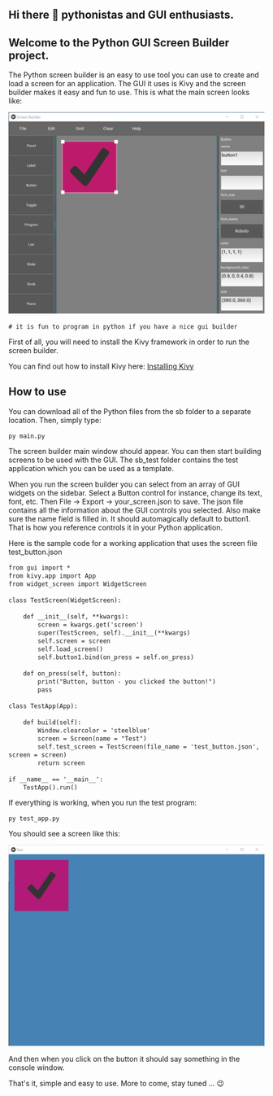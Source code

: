 ## Hi there 👋 pythonistas and GUI enthusiasts.

## Welcome to the Python GUI Screen Builder project.

The Python screen builder is an easy to use tool you can use to create and load a screen for an application.
The GUI it uses is Kivy and the screen builder makes it easy and fun to use.
This is what the main screen looks like:

<img src="screenshot.png">

```
# it is fun to program in python if you have a nice gui builder
```
First of all, you will need to install the Kivy framework in order to run the screen builder.

You can find out how to install Kivy here:
<a href="https://kivy.org/doc/stable/gettingstarted/installation.html">Installing Kivy</a>

## How to use

You can download all of the Python files from the sb folder to a separate location. Then, simply type:

```
py main.py
```
The screen builder main window should appear. You can then start building screens to be used with the GUI.
The sb_test folder contains the test application which you can be used as a template.

When you run the screen builder you can select from an array of GUI widgets on the sidebar.
Select a Button control for instance, change its text, font, etc. Then File -> Export -> your_screen.json to save.
The json file contains all the information about the GUI controls you selected. Also make sure the name field is filled in.
It should automagically default to button1. That is how you reference controls it in your Python application.

Here is the sample code for a working application that uses the screen file test_button.json
```
from gui import *
from kivy.app import App
from widget_screen import WidgetScreen

class TestScreen(WidgetScreen):

    def __init__(self, **kwargs):
        screen = kwargs.get('screen')
        super(TestScreen, self).__init__(**kwargs)
        self.screen = screen
        self.load_screen()
        self.button1.bind(on_press = self.on_press)

    def on_press(self, button):
        print("Button, button - you clicked the button!")
        pass

class TestApp(App):

    def build(self):
        Window.clearcolor = 'steelblue'
        screen = Screen(name = "Test")
        self.test_screen = TestScreen(file_name = 'test_button.json', screen = screen)
        return screen

if __name__ == '__main__':
    TestApp().run()
```
If everything is working, when you run the test program:
```
py test_app.py
```
You should see a screen like this:

<img src="screenshot2.png">

And then when you click on the button it should say something in the console window.

That's it, simple and easy to use. More to come, stay tuned ... 😉

<!--
**python-screen-builder/python-screen-builder** is a ✨ _special_ ✨ repository because its `README.md` (this file) appears on your GitHub profile.

Here are some ideas to get you started:

- 🔭 I’m currently working on ...
- 🌱 I’m currently learning ...
- 👯 I’m looking to collaborate on ...
- 🤔 I’m looking for help with ...
- 💬 Ask me about ...
- 📫 How to reach me: ...
- 😄 Pronouns: ...
- ⚡ Fun fact: ...
-->
